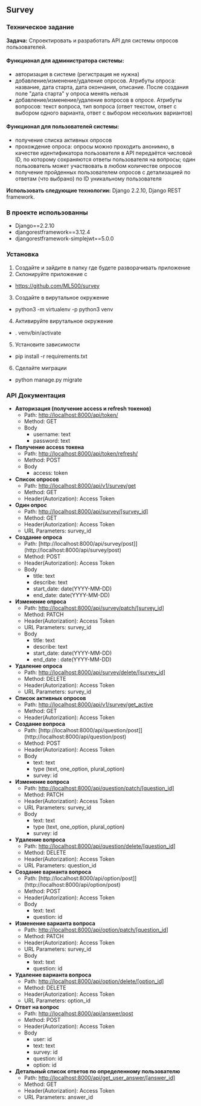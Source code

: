## Survey
### Техническое задание
**Задача:** Cпроектировать и разработать API для системы опросов пользователей.

#### Функционал для администратора системы:

- авторизация в системе (регистрация не нужна)
- добавление/изменение/удаление опросов. Атрибуты опроса: название, дата старта, дата окончания, описание. После создания поле "дата старта" у опроса менять нельзя
- добавление/изменение/удаление вопросов в опросе. Атрибуты вопросов: текст вопроса, тип вопроса (ответ текстом, ответ с выбором одного варианта, ответ с выбором нескольких вариантов)

#### Функционал для пользователей системы:

- получение списка активных опросов
- прохождение опроса: опросы можно проходить анонимно, в качестве идентификатора пользователя в API передаётся числовой ID, по которому сохраняются ответы пользователя на вопросы; один пользователь может участвовать в любом количестве опросов
- получение пройденных пользователем опросов с детализацией по ответам (что выбрано) по ID уникальному пользователя

**Использовать следующие технологии:** Django 2.2.10, Django REST framework.

### В проекте использованны
- Django==2.2.10
- djangorestframework==3.12.4
- djangorestframework-simplejwt==5.0.0

### Установка
1. Создайте и зайдите в папку где будете разворачивать приложение
2. Склонируйте приложение с 
  - https://github.com/ML500/survey
3. Создайте в вирутальное окружение 
  - python3 -m virtualenv -p python3 venv
4. Активируйте вирутальное окружение 
  - . venv/bin/activate
5. Установите зависимости
  - pip install -r requirements.txt
6. Сделайте миграции
  - python manage.py migrate
### API Документация
- **Авторизация (получение access и refresh токенов)**
   - Path: [http://localhost:8000/api/token/](http://localhost:8000/api/token/)
   - Method: GET
   - Body
      - username: text
      - password: text
- **Получение access токена**
   - Path: [http://localhost:8000/api/token/refresh/](http://localhost:8000/api/token/refresh/)
   - Method: POST
   - Body
      - access: token
- **Список опросов**
   - Path: [http://localhost:8000/api/v1/survey/get](http://localhost:8000/api/v1/survey/get)
   - Method: GET
   - Header(Autorization): Access Token
- **Один опрос**
   - Path: [http://localhost:8000/api/survey/[survey_id]](http://localhost:8000/api/survey/[survey_id])
   - Method: GET
   - Header(Autorization): Access Token
   - URL Parameters: survey_id
- **Создание опроса**
   - Path: [http://localhost:8000/api/survey/post]](http://localhost:8000/api/survey/post)
   - Method: POST
   - Header(Autorization): Access Token
   - Body
      - title: text
      - describe: text
      - start_date: date(YYYY-MM-DD)
      - end_date: date(YYYY-MM-DD)
- **Изменение опроса**
   - Path: [http://localhost:8000/api/survey/patch/[survey_id]](http://localhost:8000/api/survey/patch/[survey_id])
   - Method: PATCH
   - Header(Autorization): Access Token
   - URL Parameters: survey_id
   - Body
      - title: text
      - describe: text
      - start_date: date(YYYY-MM-DD)
      - end_date  : date(YYYY-MM-DD)
- **Удаление опроса**
   - Path: [http://localhost:8000/api/survey/delete/[survey_id]](http://localhost:8000/api/survey/delete/[survey_id])
   - Method: DELETE
   - Header(Autorization): Access Token
   - URL Parameters: survey_id
- **Список активных опросов**
   - Path: [http://localhost:8000/api/v1/survey/get_active](http://localhost:8000/api/v1/survey/get_active)
   - Method: GET
   - Header(Autorization): Access Token
- **Создание вопроса**
   - Path: [http://localhost:8000/api/question/post]](http://localhost:8000/api/question/post)
   - Method: POST
   - Header(Autorization): Access Token
   - Body
      - text: text
      - type (text, one_option, plural_option)
      - survey: id
- **Изменение вопроса**
   - Path: [http://localhost:8000/api/question/patch/[question_id]](http://localhost:8000/api/question/patch/[question_id])
   - Method: PATCH
   - Header(Autorization): Access Token
   - URL Parameters: survey_id
   - Body
      - text: text
      - type (text, one_option, plural_option)
      - survey: id 
- **Удаление вопроса**
   - Path: [http://localhost:8000/api/question/delete/[question_id]](http://localhost:8000/api/question/delete/[question_id])
   - Method: DELETE
   - Header(Autorization): Access Token
   - URL Parameters: question_id
- **Создание варианта вопроса**
   - Path: [http://localhost:8000/api/option/post]](http://localhost:8000/api/option/post)
   - Method: POST
   - Header(Autorization): Access Token
   - Body
      - text: text
      - question: id
- **Изменение варианта вопроса**
   - Path: [http://localhost:8000/api/option/patch/[question_id]](http://localhost:8000/api/option/patch/[option_id])
   - Method: PATCH
   - Header(Autorization): Access Token
   - URL Parameters: survey_id
   - Body
      - text: text
      - question: id
- **Удаление варианта вопроса**
   - Path: [http://localhost:8000/api/option/delete/[option_id]](http://localhost:8000/api/option/delete/[option_id])
   - Method: DELETE
   - Header(Autorization): Access Token
   - URL Parameters: option_id
- **Ответ на вопрос**
   - Path: [http://localhost:8000/api/answer/post](http://localhost:8000/api/answer/post)
   - Method: POST
   - Header(Autorization): Access Token
   - Body
      - user: id
      - text: text
      - survey: id
      - question: id
      - option: id
- **Детальный список ответов по определенному пользователю**
   - Path: [http://localhost:8000/api/get_user_answer/[answer_id]](http://localhost:8000/api/answer/[answer_id])
   - Method: GET
   - Header(Autorization): Access Token
   - URL Parameters: answer_id
